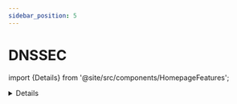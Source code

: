 ```yaml
---
sidebar_position: 5
---
```


# DNSSEC

import {Details} from '@site/src/components/HomepageFeatures';

<Details time="low" hardware={false} implementation={"RZ-Betrieb"} refs={[{name: "BSI TLS 2.0.01 a & c", link: "https://bsi.bund.de"}, {name: "BSI TLS 201 a & c", link: "https://bsi.bund.de"}, {name: "BSI TLS 2.0.01", link: "https://bsi.bund.de"}, {name: "BSI TLS 2.0.01 a", link: "https://bsi.bund.de"}]} />

## Management Summary

## Erläuterung für OZG-Dienstverantwortliche

## Technischer Umsetzungsansatz